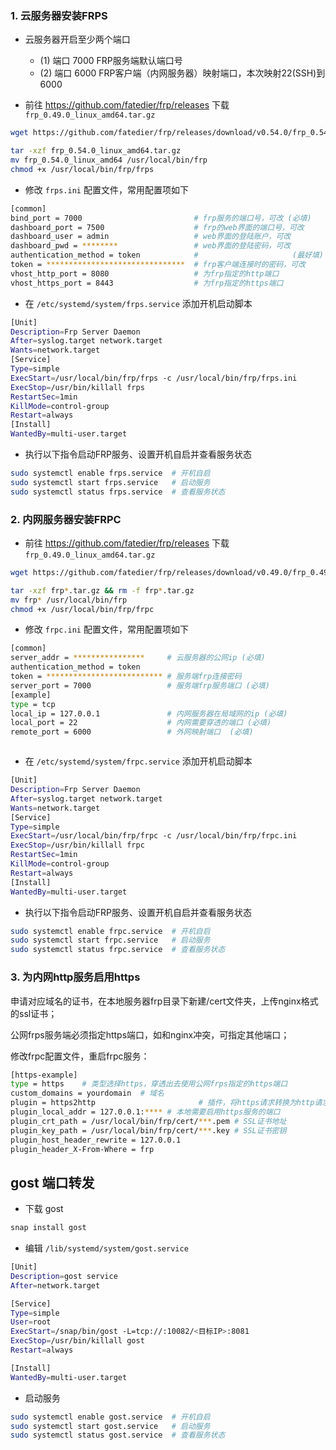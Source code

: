 ### 1. 云服务器安装FRPS

- 云服务器开启至少两个端口
  
  - (1) 端口 7000 FRP服务端默认端口号
  - (2) 端口 6000 FRP客户端（内网服务器）映射端口，本次映射22(SSH)到6000

- 前往 https://github.com/fatedier/frp/releases 下载 `frp_0.49.0_linux_amd64.tar.gz`

```bash
wget https://github.com/fatedier/frp/releases/download/v0.54.0/frp_0.54.0_linux_amd64.tar.gz

tar -xzf frp_0.54.0_linux_amd64.tar.gz
mv frp_0.54.0_linux_amd64 /usr/local/bin/frp
chmod +x /usr/local/bin/frp/frps 
```

- 修改 `frps.ini` 配置文件，常用配置项如下

```bash
[common]
bind_port = 7000                         # frp服务的端口号，可改 (必填)
dashboard_port = 7500                    # frp的web界面的端口号，可改
dashboard_user = admin                   # web界面的登陆账户，可改
dashboard_pwd = ********                 # web界面的登陆密码，可改
authentication_method = token            #                     (最好填)
token = *******************************  # frp客户端连接时的密码，可改
vhost_http_port = 8080                   # 为frp指定的http端口
vhost_https_port = 8443                  # 为frp指定的https端口
```

- 在 `/etc/systemd/system/frps.service` 添加开机启动脚本

```bash
[Unit]
Description=Frp Server Daemon
After=syslog.target network.target
Wants=network.target
[Service]
Type=simple
ExecStart=/usr/local/bin/frp/frps -c /usr/local/bin/frp/frps.ini 
ExecStop=/usr/bin/killall frps
RestartSec=1min
KillMode=control-group
Restart=always
[Install]
WantedBy=multi-user.target 
```

- 执行以下指令启动FRP服务、设置开机自启并查看服务状态

```bash
sudo systemctl enable frps.service  # 开机自启
sudo systemctl start frps.service   # 启动服务
sudo systemctl status frps.service  # 查看服务状态
```

### 2. 内网服务器安装FRPC

- 前往 https://github.com/fatedier/frp/releases 下载 `frp_0.49.0_linux_amd64.tar.gz`

```bash
wget https://github.com/fatedier/frp/releases/download/v0.49.0/frp_0.49.0_linux_amd64.tar.gz

tar -xzf frp*.tar.gz && rm -f frp*.tar.gz
mv frp* /usr/local/bin/frp
chmod +x /usr/local/bin/frp/frpc
```

- 修改 `frpc.ini` 配置文件，常用配置项如下

```bash
[common]
server_addr = ****************     # 云服务器的公网ip (必填)
authentication_method = token
token = ************************** # 服务端frp连接密码
server_port = 7000                 # 服务端frp服务端口 (必填)
[example]
type = tcp
local_ip = 127.0.0.1               # 内网服务器在局域网的ip (必填)
local_port = 22                    # 内网需要穿透的端口 (必填)
remote_port = 6000                 # 外网映射端口  (必填)
```

```toml

```

- 在 `/etc/systemd/system/frpc.service` 添加开机启动脚本

```bash
[Unit]
Description=Frp Server Daemon
After=syslog.target network.target
Wants=network.target
[Service]
Type=simple
ExecStart=/usr/local/bin/frp/frpc -c /usr/local/bin/frp/frpc.ini 
ExecStop=/usr/bin/killall frpc
RestartSec=1min
KillMode=control-group
Restart=always
[Install]
WantedBy=multi-user.target 
```

- 执行以下指令启动FRP服务、设置开机自启并查看服务状态

```bash
sudo systemctl enable frpc.service  # 开机自启
sudo systemctl start frpc.service   # 启动服务
sudo systemctl status frpc.service  # 查看服务状态
```

### 3. 为内网http服务启用https

申请对应域名的证书，在本地服务器frp目录下新建/cert文件夹，上传nginx格式的ssl证书；

公网frps服务端必须指定https端口，如和nginx冲突，可指定其他端口；

修改frpc配置文件，重启frpc服务：

```bash
[https-example]
type = https    # 类型选择https，穿透出去使用公网frps指定的https端口
custom_domains = yourdomain  # 域名
plugin = https2http                       # 插件，将https请求转换为http请求
plugin_local_addr = 127.0.0.1:**** # 本地需要启用https服务的端口
plugin_crt_path = /usr/local/bin/frp/cert/***.pem # SSL证书地址
plugin_key_path = /usr/local/bin/frp/cert/***.key # SSL证书密钥
plugin_host_header_rewrite = 127.0.0.1
plugin_header_X-From-Where = frp 
```

## gost 端口转发

- 下载 gost

```bash
snap install gost
```

- 编辑 `/lib/systemd/system/gost.service`

```bash
[Unit]
Description=gost service
After=network.target

[Service]
Type=simple
User=root
ExecStart=/snap/bin/gost -L=tcp://:10082/<目标IP>:8081
ExecStop=/usr/bin/killall gost
Restart=always

[Install]
WantedBy=multi-user.target
```

- 启动服务

```bash
sudo systemctl enable gost.service  # 开机自启
sudo systemctl start gost.service   # 启动服务
sudo systemctl status gost.service  # 查看服务状态
```
